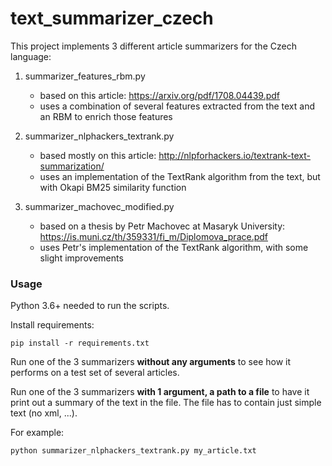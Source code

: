 # text_summarizer_czech

This project implements 3 different article summarizers for
the Czech language:

1. summarizer_features_rbm.py
    - based on this article: https://arxiv.org/pdf/1708.04439.pdf
    - uses a combination of several features extracted from the text
    and an RBM to enrich those features

2. summarizer_nlphackers_textrank.py
    - based mostly on this article: http://nlpforhackers.io/textrank-text-summarization/
    - uses an implementation of the TextRank algorithm from the text,
    but with Okapi BM25 similarity function

3. summarizer_machovec_modified.py
    - based on a thesis by Petr Machovec at Masaryk University: https://is.muni.cz/th/359331/fi_m/Diplomova_prace.pdf
    - uses Petr's implementation of the TextRank algorithm, with some slight improvements

### Usage
Python 3.6+ needed to run the scripts.

Install requirements:
```
pip install -r requirements.txt
```

Run one of the 3 summarizers **without any arguments** to see how
it performs on a test set of several articles.

Run one of the 3 summarizers **with 1 argument, a path to a file**
to have it print out a summary of the text in the file. The file has
to contain just simple text (no xml, ...).

For example:
```
python summarizer_nlphackers_textrank.py my_article.txt
```
